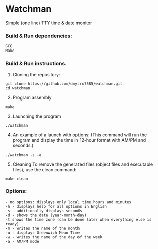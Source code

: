 # Watchman
Simple (one line) TTY time & date monitor

### Build & Run dependencies:
```
GCC
Make
``` 
### Build & Run instructions.

1. Cloning the repository:
```
git clone https://github.com/dmytro7585/watchman.git
cd watchman
```
2. Program assembly
```
make
```
3. Launching the program
```
./watchman
```
4. An example of a launch with options:
(This command will run the program and display the time in 12-hour format with AM/PM and seconds.)
```
./watchman -s -a
```

5. Cleaning
To remove the generated files (object files and executable files), use the clean command:
```
make clean
```


### Options:
```
- no options: displays only local time hours and minutes
-h - displays help for all options in English
-s - additionally displays seconds
-d - shows the date (year-month-day)
-t shows the time zone (can be done later when everything else is ready)
-m - writes the name of the month
-u - displays Greenwich Mean Time
-w - writes the name of the day of the week
-a - AM/PM mode
```